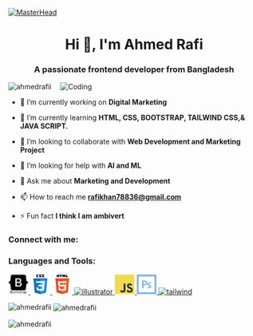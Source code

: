[![MasterHead](https://www.educative.io/cdn-cgi/image/f=auto,fit=contain,w=1200/api/page/4778911335448576/image/download/6289910425190400)](https://desperatehub.com)

<h1 align="center">Hi 👋, I'm Ahmed Rafi</h1>
<h3 align="center">A passionate frontend developer from Bangladesh</h3>
<img align="right" alt="Coding" width="400" src="https://media.tenor.com/rePDfDWO3XoAAAAd/hacking.gif">

<p align="left"> <img src="https://komarev.com/ghpvc/?username=ahmedrafii&label=Profile%20views&color=0e75b6&style=flat" alt="ahmedrafii" /> </p>

- 🔭 I’m currently working on **Digital Marketing**

- 🌱 I’m currently learning **HTML, CSS, BOOTSTRAP, TAILWIND CSS,& JAVA SCRIPT.**

- 👯 I’m looking to collaborate with **Web Development and Marketing Project**

- 🤝 I’m looking for help with **AI and ML**

- 💬 Ask me about **Marketing and Development**

- 📫 How to reach me **rafikhan78836@gmail.com**

- ⚡ Fun fact **I think I am ambivert**

<h3 align="left">Connect with me:</h3>
<p align="left">
</p>

<h3 align="left">Languages and Tools:</h3>
<p align="left"> <a href="https://getbootstrap.com" target="_blank" rel="noreferrer"> <img src="https://raw.githubusercontent.com/devicons/devicon/master/icons/bootstrap/bootstrap-plain-wordmark.svg" alt="bootstrap" width="40" height="40"/> </a> <a href="https://www.w3schools.com/css/" target="_blank" rel="noreferrer"> <img src="https://raw.githubusercontent.com/devicons/devicon/master/icons/css3/css3-original-wordmark.svg" alt="css3" width="40" height="40"/> </a> <a href="https://www.w3.org/html/" target="_blank" rel="noreferrer"> <img src="https://raw.githubusercontent.com/devicons/devicon/master/icons/html5/html5-original-wordmark.svg" alt="html5" width="40" height="40"/> </a> <a href="https://www.adobe.com/in/products/illustrator.html" target="_blank" rel="noreferrer"> <img src="https://www.vectorlogo.zone/logos/adobe_illustrator/adobe_illustrator-icon.svg" alt="illustrator" width="40" height="40"/> </a> <a href="https://developer.mozilla.org/en-US/docs/Web/JavaScript" target="_blank" rel="noreferrer"> <img src="https://raw.githubusercontent.com/devicons/devicon/master/icons/javascript/javascript-original.svg" alt="javascript" width="40" height="40"/> </a> <a href="https://www.photoshop.com/en" target="_blank" rel="noreferrer"> <img src="https://raw.githubusercontent.com/devicons/devicon/master/icons/photoshop/photoshop-line.svg" alt="photoshop" width="40" height="40"/> </a> <a href="https://tailwindcss.com/" target="_blank" rel="noreferrer"> <img src="https://www.vectorlogo.zone/logos/tailwindcss/tailwindcss-icon.svg" alt="tailwind" width="40" height="40"/> </a> </p>

<p><img align="left" src="https://github-readme-stats.vercel.app/api/top-langs?username=ahmedrafii&show_icons=true&locale=en&layout=compact" alt="ahmedrafii" /></p>

<p>&nbsp;<img align="center" src="https://github-readme-stats.vercel.app/api?username=ahmedrafii&show_icons=true&locale=en" alt="ahmedrafii" /></p>

<p><img align="center" src="https://github-readme-streak-stats.herokuapp.com/?user=ahmedrafii&" alt="ahmedrafii" /></p>
